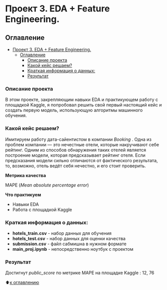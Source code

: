 # Проект 3. EDA + Feature Engineering.

## Оглавление

- [Проект 3. EDA + Feature Engineering.](#проект-3-eda--feature-engineering)
  - [Оглавление](#оглавление)
    - [Описание проекта](#описание-проекта)
    - [Какой кейс решаем?](#какой-кейс-решаем)
    - [Краткая информация о данных:](#краткая-информация-о-данных)
    - [Результат](#результат)

### Описание проекта

В этом  проекте, закрепляющим навыки EDA и практикующем работу с площадкой Kaggle, я попробовал решить свой первый настоящий кейс и создать первую модель, использующую алгоритмы машинного обучения.

### Какой кейс решаем?

Имитируем работу дата-сайентистом в компании  *Booking* . Одна из проблем компании — это нечестные отели, которые накручивают себе рейтинг. Одним из способов обнаружения таких отелей является построение модели, которая предсказывает рейтинг отеля. Если предсказания модели сильно отличаются от фактического результата, то, возможно, отель ведёт себя нечестно, и его стоит проверить.

**Метрика качества**

MAPE (*Mean absolute percentage error*)

**Что практикуем**

* Навыки EDA
* Работа с площадкой Kaggle

### Краткая информация о данных:

* **hotels_train.csv** - набор данных для обучения
* **hotels_test.csv** - набор данных для оценки качества
* **submission.csv** - файл сабмишна в нужном формате
* **main_proj.ipynb** - непосредственно ноутбук с проектом

### Результат

 Достигнут *public_score* по метрике MAPE на площадке Kaggle : 12, 76

⬆️[к оглавлению](#Оглавление)
